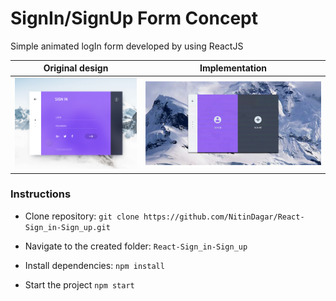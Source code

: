 # SignIn/SignUp Form Concept
Simple animated logIn form developed by using ReactJS


|      Original design      |  Implementation         |
| ------------------------- |:-----------------------:|
| ![Output sample](preview.gif)|![Output sample](logIn.gif) |


### Instructions
- Clone repository: `git clone https://github.com/NitinDagar/React-Sign_in-Sign_up.git`

- Navigate to the created folder: `React-Sign_in-Sign_up`

- Install dependencies: `npm install`

- Start the project `npm start`

